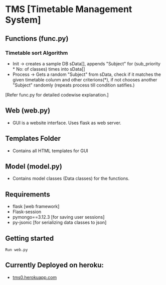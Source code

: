 # TMS [Timetable Management System]

## Functions (func.py)
 ### Timetable sort Algorithm 
  - Init -> creates a sample DB sData[], appends "Subject" for (sub_priority * No: of classes) times into sData[]
  - Process -> Gets a random "Subject" from sData, check if it matches the given timetable colunm and other criterions(*), if not chooses another "Subject" randomly (repeats process till condition satifies.)

[Refer func.py for detailed codewise explanation.]

## Web (web.py)
  - GUI is a website interface. Uses flask as web server.

## Templates Folder
 - Contains all HTML templates for GUI

## Model (model.py)
- Contains model classes (Data classes) for the functions.

## Requirements
- flask [web framework]
- Flask-session
- pymongo==3.12.3 [for saving user sessions]
- py-jsonic [for serializing data classes to json]


## Getting started
    Run web.py

## Currently Deployed on heroku:
   - <a href="https://tm0.herokuapp.com">tms0.herokuapp.com</a>
